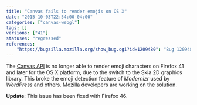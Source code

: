 ```yaml
---
title: "Canvas fails to render emojis on OS X"
date: "2015-10-03T22:54:00-04:00"
categories: ["canvas-webgl"]
tags: []
versions: ["41"]
statuses: "regressed"
references:
    "https://bugzilla.mozilla.org/show_bug.cgi?id=1209480": "Bug 1209480 - Canvas no longer able to render emojis (caused by switch to Skia)"
---
```

The [Canvas API](https://developer.mozilla.org/en-US/docs/Web/API/Canvas_API) is no longer able to render emoji characters on Firefox 41 and later for the OS X platform, due to the switch to the Skia 2D graphics library. This broke the emoji detection feature of *Modernizr* used by *WordPress* and others. Mozilla developers are working on the solution.

**Update**: This issue has been fixed with Firefox 46.
